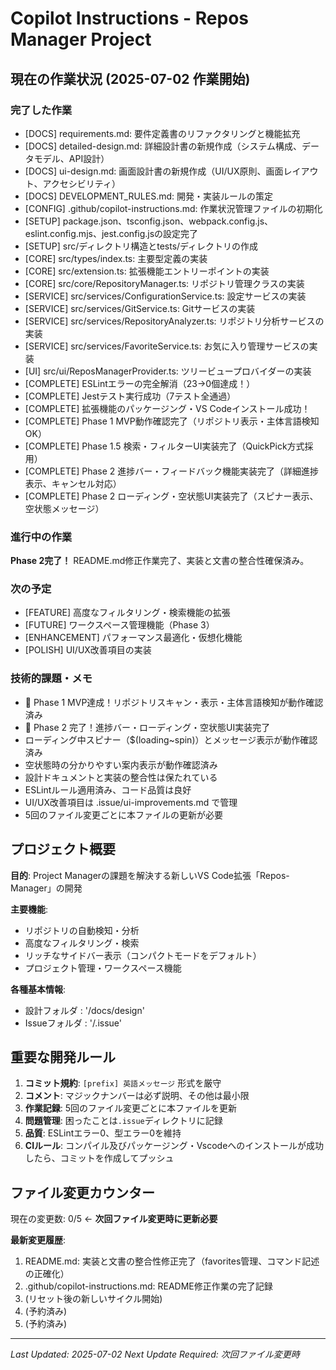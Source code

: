 # Copilot Instructions - Repos Manager Project

## 現在の作業状況 (2025-07-02 作業開始)

### 完了した作業

- [DOCS] requirements.md: 要件定義書のリファクタリングと機能拡充
- [DOCS] detailed-design.md: 詳細設計書の新規作成（システム構成、データモデル、API設計）
- [DOCS] ui-design.md: 画面設計書の新規作成（UI/UX原則、画面レイアウト、アクセシビリティ）
- [DOCS] DEVELOPMENT_RULES.md: 開発・実装ルールの策定
- [CONFIG] .github/copilot-instructions.md: 作業状況管理ファイルの初期化
- [SETUP] package.json、tsconfig.json、webpack.config.js、eslint.config.mjs、jest.config.jsの設定完了
- [SETUP] src/ディレクトリ構造とtests/ディレクトリの作成
- [CORE] src/types/index.ts: 主要型定義の実装
- [CORE] src/extension.ts: 拡張機能エントリーポイントの実装
- [CORE] src/core/RepositoryManager.ts: リポジトリ管理クラスの実装
- [SERVICE] src/services/ConfigurationService.ts: 設定サービスの実装
- [SERVICE] src/services/GitService.ts: Gitサービスの実装
- [SERVICE] src/services/RepositoryAnalyzer.ts: リポジトリ分析サービスの実装
- [SERVICE] src/services/FavoriteService.ts: お気に入り管理サービスの実装
- [UI] src/ui/ReposManagerProvider.ts: ツリービュープロバイダーの実装
- [COMPLETE] ESLintエラーの完全解消（23→0個達成！）
- [COMPLETE] Jestテスト実行成功（7テスト全通過）
- [COMPLETE] 拡張機能のパッケージング・VS Codeインストール成功！
- [COMPLETE] Phase 1 MVP動作確認完了（リポジトリ表示・主体言語検知OK）
- [COMPLETE] Phase 1.5 検索・フィルターUI実装完了（QuickPick方式採用）
- [COMPLETE] Phase 2 進捗バー・フィードバック機能実装完了（詳細進捗表示、キャンセル対応）
- [COMPLETE] Phase 2 ローディング・空状態UI実装完了（スピナー表示、空状態メッセージ）

### 進行中の作業

**Phase 2完了！** README.md修正作業完了、実装と文書の整合性確保済み。

### 次の予定

- [FEATURE] 高度なフィルタリング・検索機能の拡張
- [FUTURE] ワークスペース管理機能（Phase 3）
- [ENHANCEMENT] パフォーマンス最適化・仮想化機能
- [POLISH] UI/UX改善項目の実装

### 技術的課題・メモ

- 🎉 Phase 1 MVP達成！リポジトリスキャン・表示・主体言語検知が動作確認済み
- 🎉 Phase 2 完了！進捗バー・ローディング・空状態UI実装完了
- ローディング中スピナー（$(loading~spin)）とメッセージ表示が動作確認済み
- 空状態時の分かりやすい案内表示が動作確認済み
- 設計ドキュメントと実装の整合性は保たれている
- ESLintルール適用済み、コード品質は良好
- UI/UX改善項目は .issue/ui-improvements.md で管理
- 5回のファイル変更ごとに本ファイルの更新が必要

## プロジェクト概要

**目的**: Project Managerの課題を解決する新しいVS Code拡張「Repos-Manager」の開発

**主要機能**:
- リポジトリの自動検知・分析
- 高度なフィルタリング・検索
- リッチなサイドバー表示（コンパクトモードをデフォルト）
- プロジェクト管理・ワークスペース機能

**各種基本情報**:
- 設計フォルダ : '/docs/design'
- Issueフォルダ : '/.issue'

## 重要な開発ルール

1. **コミット規約**: `[prefix] 英語メッセージ` 形式を厳守
2. **コメント**: マジックナンバーは必ず説明、その他は最小限
3. **作業記録**: 5回のファイル変更ごとに本ファイルを更新
4. **問題管理**: 困ったことは`.issue`ディレクトリに記録
5. **品質**: ESLintエラー0、型エラー0を維持
6. **CIルール**: コンパイル及びパッケージング・Vscodeへのインストールが成功したら、コミットを作成してプッシュ

## ファイル変更カウンター

現在の変更数: 0/5 ← **次回ファイル変更時に更新必要**

**最新変更履歴**:
1. README.md: 実装と文書の整合性修正完了（favorites管理、コマンド記述の正確化）
2. .github/copilot-instructions.md: README修正作業の完了記録
3. (リセット後の新しいサイクル開始)
4. (予約済み)
5. (予約済み)

---
*Last Updated: 2025-07-02*
*Next Update Required: 次回ファイル変更時*
